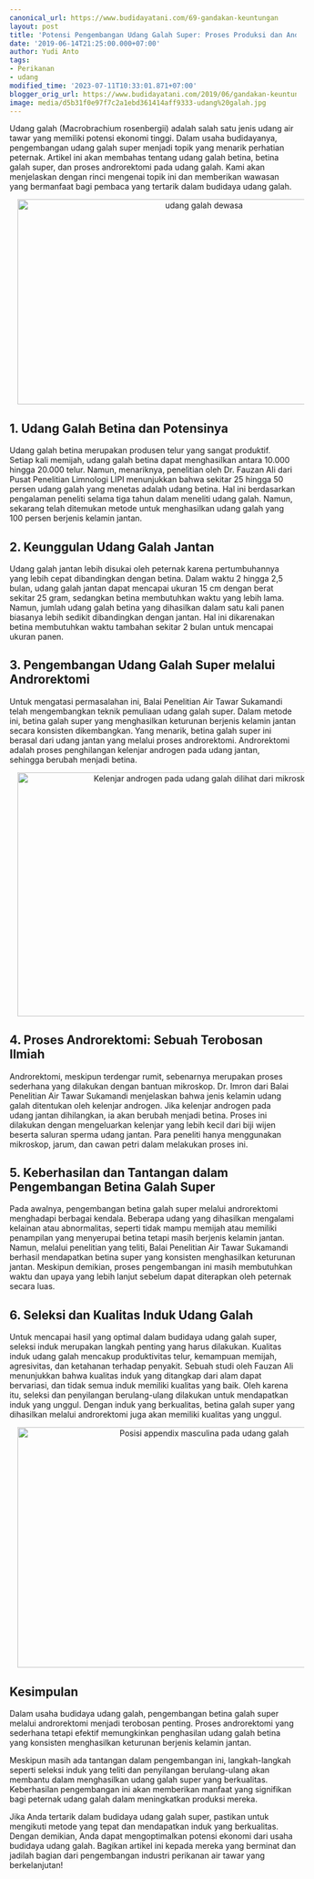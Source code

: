 ```yaml
---
canonical_url: https://www.budidayatani.com/69-gandakan-keuntungan
layout: post
title: 'Potensi Pengembangan Udang Galah Super: Proses Produksi dan Androrektomi'
date: '2019-06-14T21:25:00.000+07:00'
author: Yudi Anto
tags:
- Perikanan
- udang
modified_time: '2023-07-11T10:33:01.871+07:00'
blogger_orig_url: https://www.budidayatani.com/2019/06/gandakan-keuntungan-dengan-antrektomi.html
image: media/d5b31f0e97f7c2a1ebd361414aff9333-udang%20galah.jpg
---
```

<p>Udang galah (Macrobrachium rosenbergii) adalah salah satu jenis udang air tawar yang memiliki potensi ekonomi tinggi. Dalam usaha budidayanya, pengembangan udang galah super menjadi topik yang menarik perhatian peternak. Artikel ini akan membahas tentang udang galah betina, betina galah super, dan proses androrektomi pada udang galah. Kami akan menjelaskan dengan rinci mengenai topik ini dan memberikan wawasan yang bermanfaat bagi pembaca yang tertarik dalam budidaya udang galah.</p><div class="separator" style="clear: both; text-align: center;"><a href="https://blogger.googleusercontent.com/img/b/R29vZ2xl/AVvXsEhWVWeDyGeDtjI90e8beyZ4TB-4LthPC3zH8cKjq0STrea8rmDkoph-mhkqpaM-lTrCg9zKSadfuTypTmz1tUyOkf2Cxe_qJmDlFH6SqJyONeqTPhBQkEw_7EaBRpfVZvqmjd5naXGs3ARarQzQOEB-4HqoXSLNHTwuoSQ81p_xE5zD0nrWe1A4wt6L-KS_/s2133/udang%20galah.jpg" imageanchor="1" style="margin-left: 1em; margin-right: 1em;"><img alt="udang galah dewasa" border="0" data-original-height="1200" data-original-width="2133" height="360" src="https://blogger.googleusercontent.com/img/b/R29vZ2xl/AVvXsEhWVWeDyGeDtjI90e8beyZ4TB-4LthPC3zH8cKjq0STrea8rmDkoph-mhkqpaM-lTrCg9zKSadfuTypTmz1tUyOkf2Cxe_qJmDlFH6SqJyONeqTPhBQkEw_7EaBRpfVZvqmjd5naXGs3ARarQzQOEB-4HqoXSLNHTwuoSQ81p_xE5zD0nrWe1A4wt6L-KS_/w640-h360/udang%20galah.jpg" width="640" /></a></div><h2>1. Udang Galah Betina dan Potensinya</h2><p>Udang galah betina merupakan produsen telur yang sangat produktif. Setiap kali memijah, udang galah betina dapat menghasilkan antara 10.000 hingga 20.000 telur. Namun, menariknya, penelitian oleh Dr. Fauzan Ali dari Pusat Penelitian Limnologi LIPI menunjukkan bahwa sekitar 25 hingga 50 persen udang galah yang menetas adalah udang betina. Hal ini berdasarkan pengalaman peneliti selama tiga tahun dalam meneliti udang galah. Namun, sekarang telah ditemukan metode untuk menghasilkan udang galah yang 100 persen berjenis kelamin jantan.</p><h2>2. Keunggulan Udang Galah Jantan</h2><p>Udang galah jantan lebih disukai oleh peternak karena pertumbuhannya yang lebih cepat dibandingkan dengan betina. Dalam waktu 2 hingga 2,5 bulan, udang galah jantan dapat mencapai ukuran 15 cm dengan berat sekitar 25 gram, sedangkan betina membutuhkan waktu yang lebih lama. Namun, jumlah udang galah betina yang dihasilkan dalam satu kali panen biasanya lebih sedikit dibandingkan dengan jantan. Hal ini dikarenakan betina membutuhkan waktu tambahan sekitar 2 bulan untuk mencapai ukuran panen.</p><h2>3. Pengembangan Udang Galah Super melalui Androrektomi</h2><p>Untuk mengatasi permasalahan ini, Balai Penelitian Air Tawar Sukamandi telah mengembangkan teknik pemuliaan udang galah super. Dalam metode ini, betina galah super yang menghasilkan keturunan berjenis kelamin jantan secara konsisten dikembangkan. Yang menarik, betina galah super ini berasal dari udang jantan yang melalui proses androrektomi. Androrektomi adalah proses penghilangan kelenjar androgen pada udang jantan, sehingga berubah menjadi betina.</p><div class="separator" style="clear: both; text-align: center;"><a href="https://blogger.googleusercontent.com/img/b/R29vZ2xl/AVvXsEg4Sm56voyHB59NzCck8fCPhiugmWdsxVobzigWDbEi8sZCCwbTYSj9Gf6R8NeHaSdxZnBLJdu1IMZ-xWqGT5Sa8P69-KeBoftO8FE-ovUxMyihD0Rm-OV-iOtnEZKBj25yb8NJI4QEb0jjmYn7lbVlzcZOzhS_7iCB5D3jwatMra4ShrCq9CmxgGpWPm0B/s800/udang%20galah_800x534.jpg" imageanchor="1" style="margin-left: 1em; margin-right: 1em;"><img alt="Kelenjar androgen pada udang galah dilihat dari mikroskop" border="0" data-original-height="534" data-original-width="800" height="428" src="https://blogger.googleusercontent.com/img/b/R29vZ2xl/AVvXsEg4Sm56voyHB59NzCck8fCPhiugmWdsxVobzigWDbEi8sZCCwbTYSj9Gf6R8NeHaSdxZnBLJdu1IMZ-xWqGT5Sa8P69-KeBoftO8FE-ovUxMyihD0Rm-OV-iOtnEZKBj25yb8NJI4QEb0jjmYn7lbVlzcZOzhS_7iCB5D3jwatMra4ShrCq9CmxgGpWPm0B/w640-h428/udang%20galah_800x534.jpg" width="640" /></a></div><h2>4. Proses Androrektomi: Sebuah Terobosan Ilmiah</h2><p>Androrektomi, meskipun terdengar rumit, sebenarnya merupakan proses sederhana yang dilakukan dengan bantuan mikroskop. Dr. Imron dari Balai Penelitian Air Tawar Sukamandi menjelaskan bahwa jenis kelamin udang galah ditentukan oleh kelenjar androgen. Jika kelenjar androgen pada udang jantan dihilangkan, ia akan berubah menjadi betina. Proses ini dilakukan dengan mengeluarkan kelenjar yang lebih kecil dari biji wijen beserta saluran sperma udang jantan. Para peneliti hanya menggunakan mikroskop, jarum, dan cawan petri dalam melakukan proses ini.</p><h2>5. Keberhasilan dan Tantangan dalam Pengembangan Betina Galah Super</h2><p>Pada awalnya, pengembangan betina galah super melalui androrektomi menghadapi berbagai kendala. Beberapa udang yang dihasilkan mengalami kelainan atau abnormalitas, seperti tidak mampu memijah atau memiliki penampilan yang menyerupai betina tetapi masih berjenis kelamin jantan. Namun, melalui penelitian yang teliti, Balai Penelitian Air Tawar Sukamandi berhasil mendapatkan betina super yang konsisten menghasilkan keturunan jantan. Meskipun demikian, proses pengembangan ini masih membutuhkan waktu dan upaya yang lebih lanjut sebelum dapat diterapkan oleh peternak secara luas.</p><h2>6. Seleksi dan Kualitas Induk Udang Galah</h2><p>Untuk mencapai hasil yang optimal dalam budidaya udang galah super, seleksi induk merupakan langkah penting yang harus dilakukan. Kualitas induk udang galah mencakup produktivitas telur, kemampuan memijah, agresivitas, dan ketahanan terhadap penyakit. Sebuah studi oleh Fauzan Ali menunjukkan bahwa kualitas induk yang ditangkap dari alam dapat bervariasi, dan tidak semua induk memiliki kualitas yang baik. Oleh karena itu, seleksi dan penyilangan berulang-ulang dilakukan untuk mendapatkan induk yang unggul. Dengan induk yang berkualitas, betina galah super yang dihasilkan melalui androrektomi juga akan memiliki kualitas yang unggul.</p><div class="separator" style="clear: both; text-align: center;"><a href="https://blogger.googleusercontent.com/img/b/R29vZ2xl/AVvXsEh91IGuGHiQGWI5CIJsr3d644lMZBNcwcBD3o-fiOFxDnzfNo_rszUxbGhBgHij6GD4F17KA7UYlJ3H2mEf464sRQFx6v1GdVdhJoWF1DQvfSkzrSBDUlKU0E7EKsTzaMvrxjZ6xI1f06PT-ize0Z7CtgjMLM2sZQMbfBdRSbaCv-naX-nQZohRLmoDgN7B/s800/udang%20galah_800x527.jpg" imageanchor="1" style="margin-left: 1em; margin-right: 1em;"><img alt="Posisi appendix masculina pada udang galah" border="0" data-original-height="527" data-original-width="800" height="422" src="https://blogger.googleusercontent.com/img/b/R29vZ2xl/AVvXsEh91IGuGHiQGWI5CIJsr3d644lMZBNcwcBD3o-fiOFxDnzfNo_rszUxbGhBgHij6GD4F17KA7UYlJ3H2mEf464sRQFx6v1GdVdhJoWF1DQvfSkzrSBDUlKU0E7EKsTzaMvrxjZ6xI1f06PT-ize0Z7CtgjMLM2sZQMbfBdRSbaCv-naX-nQZohRLmoDgN7B/w640-h422/udang%20galah_800x527.jpg" width="640" /></a></div><h2>Kesimpulan</h2><p>Dalam usaha budidaya udang galah, pengembangan betina galah super melalui androrektomi menjadi terobosan penting. Proses androrektomi yang sederhana tetapi efektif memungkinkan penghasilan udang galah betina yang konsisten menghasilkan keturunan berjenis kelamin jantan.</p><p>Meskipun masih ada tantangan dalam pengembangan ini, langkah-langkah seperti seleksi induk yang teliti dan penyilangan berulang-ulang akan membantu dalam menghasilkan udang galah super yang berkualitas. Keberhasilan pengembangan ini akan memberikan manfaat yang signifikan bagi peternak udang galah dalam meningkatkan produksi mereka.</p><p>Jika Anda tertarik dalam budidaya udang galah super, pastikan untuk mengikuti metode yang tepat dan mendapatkan induk yang berkualitas. Dengan demikian, Anda dapat mengoptimalkan potensi ekonomi dari usaha budidaya udang galah. Bagikan artikel ini kepada mereka yang berminat dan jadilah bagian dari pengembangan industri perikanan air tawar yang berkelanjutan!</p>